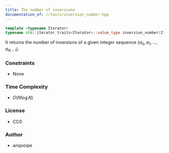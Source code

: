 ```yaml
---
title: The number of inversions
documentation_of: //tools/inversion_number.hpp
---
```


```cpp
template <typename Iterator>
typename std::iterator_traits<Iterator>::value_type inversion_number(Iterator begin, Iterator end);
```

It returns the number of inversions of a given integer sequence $(a_0, a_1, \ldots, a_{N - 1})$.

### Constraints
- None

### Time Complexity
- $O(N \log N)$

### License
- CC0

### Author
- anqooqie

